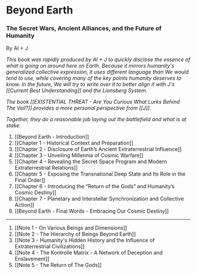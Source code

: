 # Beyond Earth
### The Secret Wars, Ancient Alliances, and the Future of Humanity

By AI + J

*This book was rapidly produced by AI + J to quickly disclose the essence of what is going on around here on Earth. Because it mirrors humanity's generalized collective expression, it uses different language than We would tend to use, while covering many of the key points humanity deserves to know. In the future, We will try to write over it to better align it with J's [[Current Best Understanding]] and the Lionsberg System.*  

*The book [[EXISTENTIAL THREAT - Are You Curious What Lurks Behind The Veil?]] provides a more personal perspective from [[J]].* 

*Together, they do a reasonable job laying out the battlefield and what is at stake.* 


1. [[Beyond Earth - Introduction]]  
2. [[Chapter 1 - Historical Context and Preparation]] 
3. [[Chapter 2 - Disclosure of Earth’s Ancient Extraterrestrial Influence]]  
4. [[Chapter 3 - Unveiling Millennia of Cosmic Warfare]]  
5. [[Chapter 4 - Revealing the Secret Space Program and Modern Extraterrestrial Relations]]  
6. [[Chapter 5 - Exposing the Transnational Deep State and Its Role in the Final Order]]  
7. [[Chapter 6 - Introducing the “Return of the Gods” and Humanity’s Cosmic Destiny]]  
8. [[Chapter 7 - Planetary and Interstellar Synchronization and Collective Action]]  
9. [[Beyond Earth - Final Words - Embracing Our Cosmic Destiny]]  
___

1. [[Note 1 - On Various Beings and Dimensions]]  
2. [[Note 2 - The Hierarchy of Beings Beyond Earth]]  
3. [[Note 3 - Humanity's Hidden History and the Influence of Extraterrestrial Civilizations]]  
4. [[Note 4 - The Kontrolle Matrix - A Network of Deception and Enslavement]]  
5. [[Note 5 - The Return of The Gods]]  
